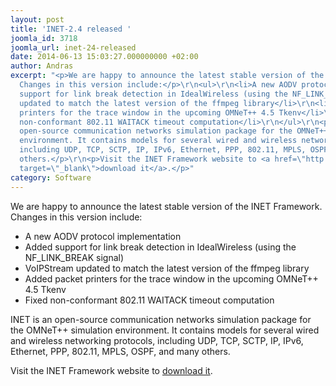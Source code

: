 ```yaml
---
layout: post
title: 'INET-2.4 released '
joomla_id: 3718
joomla_url: inet-24-released
date: 2014-06-13 15:03:27.000000000 +02:00
author: Andras
excerpt: "<p>We are happy to announce the latest stable version of the INET Framework.
  Changes in this version include:</p>\r\n<ul>\r\n<li>A new AODV protocol implementation</li>\r\n<li>Added
  support for link break detection in IdealWireless (using the NF_LINK_BREAK signal)</li>\r\n<li>VoIPStream
  updated to match the latest version of the ffmpeg library</li>\r\n<li>Added packet
  printers for the trace window in the upcoming OMNeT++ 4.5 Tkenv</li>\r\n<li>Fixed
  non-conformant 802.11 WAITACK timeout computation</li>\r\n</ul>\r\n<p>INET is an
  open-source communication networks simulation package for the OMNeT++ simulation
  environment. It contains models for several wired and wireless networking protocols,
  including UDP, TCP, SCTP, IP, IPv6, Ethernet, PPP, 802.11, MPLS, OSPF, and many
  others.</p>\r\n<p>Visit the INET Framework website to <a href=\"http://inet.omnetpp.org/index.php?n=Main.Download\"
  target=\"_blank\">download it</a>.</p>"
category: Software
---
```

<p>We are happy to announce the latest stable version of the INET Framework. Changes in this version include:</p>
<ul>
<li>A new AODV protocol implementation</li>
<li>Added support for link break detection in IdealWireless (using the NF_LINK_BREAK signal)</li>
<li>VoIPStream updated to match the latest version of the ffmpeg library</li>
<li>Added packet printers for the trace window in the upcoming OMNeT++ 4.5 Tkenv</li>
<li>Fixed non-conformant 802.11 WAITACK timeout computation</li>
</ul>
<p>INET is an open-source communication networks simulation package for the OMNeT++ simulation environment. It contains models for several wired and wireless networking protocols, including UDP, TCP, SCTP, IP, IPv6, Ethernet, PPP, 802.11, MPLS, OSPF, and many others.</p>
<p>Visit the INET Framework website to <a href="http://inet.omnetpp.org/index.php?n=Main.Download" target="_blank">download it</a>.</p>
